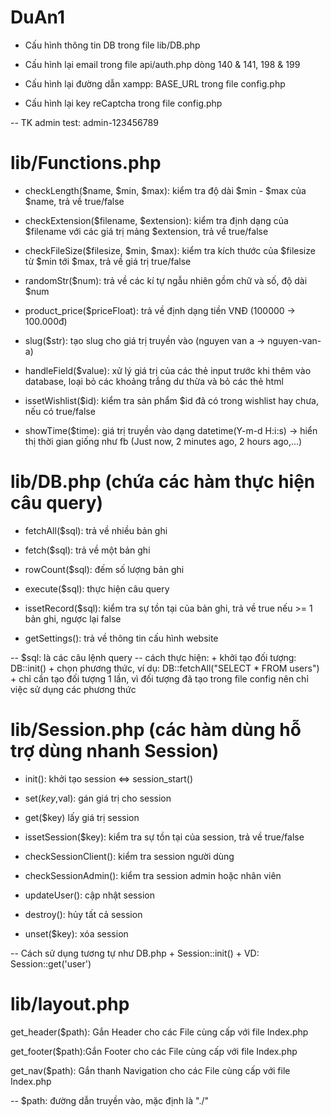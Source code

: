 # DuAn1
- Cấu hình thông tin DB trong file lib/DB.php

- Cấu hình lại email trong file api/auth.php dòng 140 & 141, 198 & 199

- Cấu hình lại đường dẫn xampp: BASE_URL trong file config.php

- Cấu hình lại key reCaptcha trong file config.php

-- TK admin test: admin-123456789

# lib/Functions.php
- checkLength($name, $min, $max): kiểm tra độ dài $min - $max của $name, trả về true/false

- checkExtension($filename, $extension): kiểm tra định dạng của $filename với 
các giá trị mảng $extension, trả về true/false

- checkFileSize($filesize, $min, $max): kiểm tra kích thước của $filesize từ $min tới $max, trả
về giá trị true/false

- randomStr($num): trả về các kí tự ngẫu nhiên gồm chữ và số, độ dài $num

- product_price($priceFloat): trả về định dạng tiền VNĐ (100000 -> 100.000đ)

- slug($str): tạo slug cho giá trị truyền vào (nguyen van a -> nguyen-van-a)

- handleField($value): xử lý giá trị của các thẻ input trước khi thêm vào database, loại bỏ các khoảng trắng dư thừa và bỏ các thẻ html

- issetWishlist($id): kiểm tra sản phẩm $id đã có trong wishlist hay chưa, nếu có true/false

- showTime($time): giá trị truyền vào dạng datetime(Y-m-d H:i:s) -> hiển thị thời gian giống như fb (Just now, 2 minutes ago, 2 hours ago,...)
# lib/DB.php (chứa các hàm thực hiện câu query)
- fetchAll($sql): trả về nhiều bản ghi

- fetch($sql): trả về một bản ghi

- rowCount($sql): đếm số lượng bản ghi

- execute($sql): thực hiện câu query

- issetRecord($sql): kiểm tra sự tồn tại của bản ghi, trả về true nếu >= 1 bản ghi, ngược lại false

- getSettings(): trả về thông tin cấu hình website

-- $sql: là các câu lệnh query
-- cách thực hiện: 
    + khởi tạo đối tượng: DB::init()
    + chọn phương thức, ví dụ: DB::fetchAll("SELECT * FROM users")
    + chỉ cần tạo đối tượng 1 lần, vì đối tượng đã tạo trong file config nên chỉ việc sử dụng các phương thức

# lib/Session.php (các hàm dùng hỗ trợ dùng nhanh Session)
- init(): khởi tạo session <=> session_start()

- set($key,$val): gán giá trị cho session

- get($key) lấy giá trị session

- issetSession($key): kiểm tra sự tồn tại của session, trả về true/false

- checkSessionClient(): kiểm tra session người dùng

- checkSessionAdmin(): kiểm tra session admin hoặc nhân viên

- updateUser(): cập nhật session

- destroy(): hủy tất cả session

- unset($key): xóa session

-- Cách sử dụng tương tự như DB.php
    + Session::init()
    + VD: Session::get('user')


# lib/layout.php
get_header($path): Gắn Header cho các File cùng cấp với file Index.php

get_footer($path):Gắn Footer cho các File cùng cấp với file Index.php

get_nav($path): Gắn thanh Navigation cho các File cùng cấp với file Index.php

-- $path: đường dẫn truyền vào, mặc định là "./"